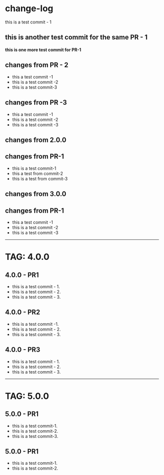 # change-log 
this is a test commit - 1
## this is another test commit for the same PR - 1
#### this is one more test commit for PR-1


## changes from PR - 2
- this a test commit -1
- this is a test commit -2
- this is a test commit-3

## changes from PR -3 
- this a test commit -1
- this is a test commit -2
- this is a test commit -3

## changes from 2.0.0
## changes from PR-1
- this is a test commit-1
- this a test from commit-2
- this is a test from commit-3

  
## changes from 3.0.0

## changes from PR-1
- this a test commit -1
- this is a test commit -2
- this is a test commit -3
---------------------------------------------------------------------------------------------------------------------------------------------------------------------------------------------------------------
# TAG: 4.0.0
## 4.0.0 - PR1
- this is a test commit - 1.
-  this is a test commit - 2.
-  this is a test commit - 3.

## 4.0.0 - PR2
- this is a test commit -1.
- this is a test commit - 2.
- this is a test commit - 3.



## 4.0.0 - PR3
- this is a test commit - 1.
-  this is a test commit - 2.
-  this is a test commit - 3.


----------------------------------------------------------------------------------------------------------------------------------------------------------------------------------------------------------------------------------------------
# TAG: 5.0.0
## 5.0.0 - PR1
- this is a test commit-1.
- this is a test commit-2.
- this is a test commit-3.

## 5.0.0 - PR1
- this is a test commit-1.
- this is a test commit-2.
